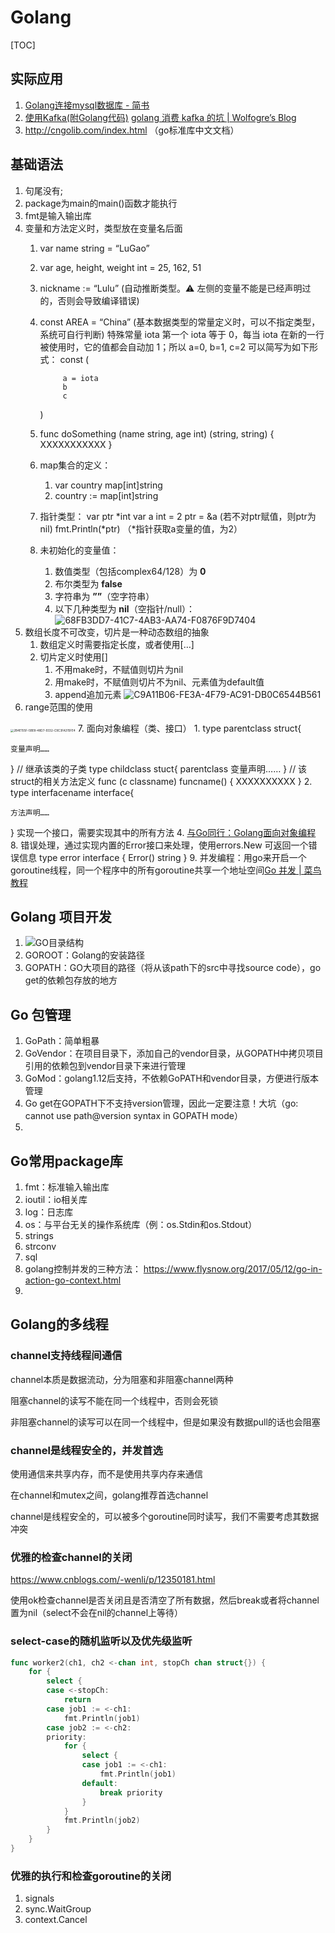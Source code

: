 # Golang
[TOC]



## 实际应用

1. [Golang连接mysql数据库 - 简书](https://www.jianshu.com/p/ee87e989f149)
2. [使用Kafka(附Golang代码)](https://juejin.im/post/6844903903113248776) [golang 消费 kafka 的坑 | Wolfogre’s Blog](https://blog.wolfogre.com/posts/golang-consume-kafka/)
3. http://cngolib.com/index.html （go标准库中文文档）
## 基础语法
1. 句尾没有;
2. package为main的main()函数才能执行
3. fmt是输入输出库
4. 变量和方法定义时，类型放在变量名后面
	1. var name string = “LuGao”
	2. var age, height, weight int = 25, 162, 51
	3. nickname := “Lulu” (自动推断类型。⚠️ 左侧的变量不能是已经声明过的，否则会导致编译错误)
	4. const AREA = “China” (基本数据类型的常量定义时，可以不指定类型，系统可自行判断)
		特殊常量 iota 
		第一个 iota 等于 0，每当 iota 在新的一行被使用时，它的值都会自动加 1；所以 a=0, b=1, c=2 可以简写为如下形式：
		const (
   
    			a = iota
    			b
	 			c	
	 	)
	4. func doSomething (name string, age int) (string, string) {
		XXXXXXXXXXX
		}
	5. map集合的定义：
		1. var country map[int]string
		2. country := map[int]string
	6. 指针类型：
	var ptr *int
	var a int = 2
	ptr = &a	     (若不对ptr赋值，则ptr为nil)
	fmt.Println(\*ptr) （*指针获取a变量的值，为2）
	6. 未初始化的变量值：
		1. 数值类型（包括complex64/128）为 **0**
		2. 布尔类型为 **false**
		3. 字符串为 **””**（空字符串）
		4. 以下几种类型为 **nil**（空指针/null）：
		![68FB3DD7-41C7-4AB3-AA74-F0876F9D7404](/var/folders/qr/zhjlrk5j1cg4d4qz5s7dkk9rz3y26g/T/net.shinyfrog.bear/BearTemp.yimrvf/68FB3DD7-41C7-4AB3-AA74-F0876F9D7404.png)
5. 数组长度不可改变，切片是一种动态数组的抽象
	1. 数组定义时需要指定长度，或者使用[…]
	2. 切片定义时使用[]
		1. 不用make时，不赋值则切片为nil
		2. 用make时，不赋值则切片不为nil、元素值为default值
		3. append追加元素
		![C9A11B06-FE3A-4F79-AC91-DB0C6544B561](/var/folders/qr/zhjlrk5j1cg4d4qz5s7dkk9rz3y26g/T/net.shinyfrog.bear/BearTemp.eLKEDx/C9A11B06-FE3A-4F79-AC91-DB0C6544B561.png)
6. range范围的使用
<img src="/var/folders/qr/zhjlrk5j1cg4d4qz5s7dkk9rz3y26g/T/net.shinyfrog.bear/BearTemp.k4QzGh/2B4E155F-5BE8-48D7-9332-C9C3FA315FE4.png" alt="2B4E155F-5BE8-48D7-9332-C9C3FA315FE4" style="zoom:33%;" />
7. 面向对象编程（类、接口）
  1. type parentclass struct{

  	变量声明……
  }
  // 继承该类的子类
  type childclass stuct{
  	parentclass
  	变量声明……
  }
  // 该struct的相关方法定义
  func (c classname) funcname() {
      		XXXXXXXXXX
  }
  2. type interfacename interface{

  	方法声明……
  }
  实现一个接口，需要实现其中的所有方法
  4.  [与Go同行：Golang面向对象编程](https://code.tutsplus.com/zh-hans/tutorials/lets-go-object-oriented-programming-in-golang--cms-26540)
8. 错误处理，通过实现内置的Error接口来处理，使用errors.New 可返回一个错误信息
    type error interface {
   Error() string
    }
9. 并发编程：用go来开启一个goroutine线程，同一个程序中的所有goroutine共享一个地址空间[Go 并发 | 菜鸟教程](https://www.runoob.com/go/go-concurrent.html)

## Golang 项目开发

1. ![GO目录结构](https://static.bookstack.cn/projects/topgoer/801543302bbdbb6ba9efd76ff978fc65.png)
2. GOROOT：Golang的安装路径
3. GOPATH：GO大项目的路径（将从该path下的src中寻找source code），go get的依赖包存放的地方

## Go 包管理

1. GoPath：简单粗暴
2. GoVendor：在项目目录下，添加自己的vendor目录，从GOPATH中拷贝项目引用的依赖包到vendor目录下来进行管理
3. GoMod：golang1.12后支持，不依赖GoPATH和vendor目录，方便进行版本管理
4. Go get在GOPATH下不支持version管理，因此一定要注意！大坑（go: cannot use path@version syntax in GOPATH mode）
5. 

## Go常用package库

1. fmt：标准输入输出库
2. ioutil：io相关库
3. log：日志库
4. os：与平台无关的操作系统库（例：os.Stdin和os.Stdout）
5. strings
6. strconv
7. sql
8. golang控制并发的三种方法： https://www.flysnow.org/2017/05/12/go-in-action-go-context.html
9. 





## Golang的多线程

### channel支持线程间通信

channel本质是数据流动，分为阻塞和非阻塞channel两种

阻塞channel的读写不能在同一个线程中，否则会死锁

非阻塞channel的读写可以在同一个线程中，但是如果没有数据pull的话也会阻塞

### channel是线程安全的，并发首选

使用通信来共享内存，而不是使用共享内存来通信

在channel和mutex之间，golang推荐首选channel

channel是线程安全的，可以被多个goroutine同时读写，我们不需要考虑其数据冲突

### 优雅的检查channel的关闭

https://www.cnblogs.com/-wenli/p/12350181.html

使用ok检查channel是否关闭且是否清空了所有数据，然后break或者将channel置为nil（select不会在nil的channel上等待）

### select-case的随机监听以及优先级监听

```go
func worker2(ch1, ch2 <-chan int, stopCh chan struct{}) {
	for {
		select {
		case <-stopCh:
			return
		case job1 := <-ch1:
			fmt.Println(job1)
		case job2 := <-ch2:
		priority:
			for {
				select {
				case job1 := <-ch1:
					fmt.Println(job1)
				default:
					break priority
				}
			}
			fmt.Println(job2)
		}
	}
}
```

### 优雅的执行和检查goroutine的关闭

1. signals
2. sync.WaitGroup
3. context.Cancel
